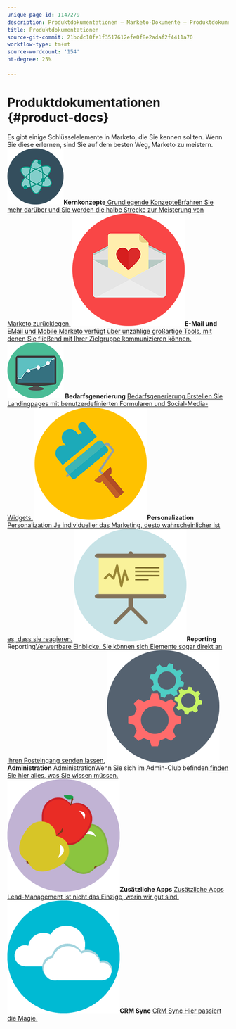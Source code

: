 ```yaml
---
unique-page-id: 1147279
description: Produktdokumentationen – Marketo-Dokumente – Produktdokumentation
title: Produktdokumentationen
source-git-commit: 21bcdc10fe1f3517612efe0f8e2adaf2f4411a70
workflow-type: tm+mt
source-wordcount: '154'
ht-degree: 25%

---
```



# Produktdokumentationen {#product-docs}

Es gibt einige Schlüsselelemente in Marketo, die Sie kennen sollten. Wenn Sie diese erlernen, sind Sie auf dem besten Weg, Marketo zu meistern.
**![Grundlegende Konzepte](assets/education-science-12.png)Kernkonzepte**[ Grundlegende KonzepteErfahren Sie mehr darüber und Sie werden die halbe Strecke zur Meisterung von Marketo zurücklegen.](product-docs/core-marketo-concepts.md)     **![E-Mail und Mobile](assets/valentine-day-10.png)E-Mail und** E[Mail und Mobile Marketo verfügt über unzählige großartige Tools, mit denen Sie fließend mit Ihrer Zielgruppe kommunizieren können.](https://docs.marketo.com/pages/viewpage.action?pageId=557076)     **![Bedarfsgenerierung](assets/seo-04.png) Bedarfsgenerierung** [Bedarfsgenerierung Erstellen Sie Landingpages mit benutzerdefinierten Formularen und Social-Media-Widgets.](product-docs/demand-generation.md)     **![Personalization](assets/graphic-design-tools-19.png)Personalization** [Personalization Je individueller das Marketing, desto wahrscheinlicher ist es, dass sie reagieren.](product-docs/personalization.md)     **![Reporting](assets/office-21.png)Reporting** Reporting[Verwertbare Einblicke. Sie können sich Elemente sogar direkt an Ihren Posteingang senden lassen.](product-docs/reporting.md)     **![Administration](assets/technology-08.png)Administration** AdministrationWenn Sie sich im Admin-Club befinden[ finden Sie hier alles, was Sie wissen müssen.](https://docs.marketo.com/display/DOCS/Administration)     **![Zusätzliche Apps](assets/food-10.png)Zusätzliche Apps** [Zusätzliche Apps Lead-Management ist nicht das Einzige, worin wir gut sind.](product-docs/additional-apps.md)     **![CRM Sync](assets/seo-33.png)CRM Sync** [CRM Sync Hier passiert die Magie.](product-docs/crm-sync.md)
